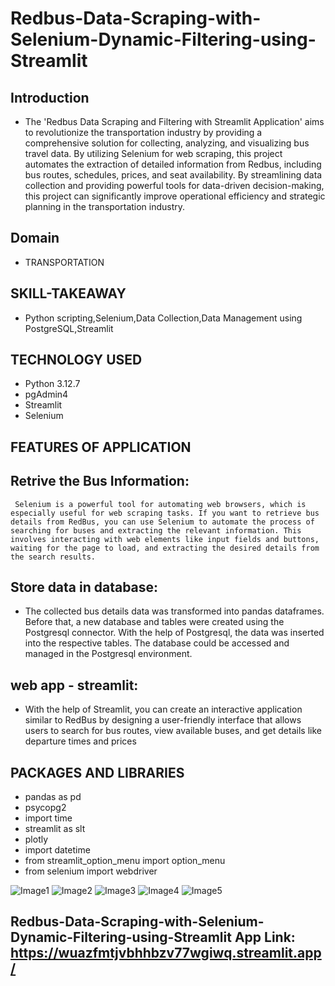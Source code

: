 # Redbus-Data-Scraping-with-Selenium-Dynamic-Filtering-using-Streamlit
## Introduction
* The 'Redbus Data Scraping and Filtering with Streamlit Application' aims to revolutionize the transportation industry by providing a comprehensive solution for collecting, analyzing, and visualizing bus travel data. By utilizing Selenium for web scraping, this project automates the extraction of detailed information from Redbus, including bus routes, schedules, prices, and seat availability. By streamlining data collection and providing powerful tools for data-driven decision-making, this project can significantly improve operational efficiency and strategic planning in the transportation industry.

## Domain 
* TRANSPORTATION

## SKILL-TAKEAWAY
* Python scripting,Selenium,Data Collection,Data Management using PostgreSQL,Streamlit
  
## TECHNOLOGY USED
* Python 3.12.7
* pgAdmin4
* Streamlit
* Selenium

## FEATURES OF APPLICATION

## Retrive the Bus Information:
     Selenium is a powerful tool for automating web browsers, which is especially useful for web scraping tasks. If you want to retrieve bus details from RedBus, you can use Selenium to automate the process of searching for buses and extracting the relevant information. This involves interacting with web elements like input fields and buttons, waiting for the page to load, and extracting the desired details from the search results.

 ## Store data in database:
   * The collected bus details data was transformed into pandas dataframes. Before that, a new database and tables were created using the Postgresql connector. With the help of Postgresql, the data was inserted into the respective tables. The database could be accessed and managed in the Postgresql environment.

## web app - streamlit:
   * With the help of Streamlit, you can create an interactive application similar to RedBus by designing a user-friendly interface that allows users to search for bus routes, view available buses, and get details like departure times and prices

## PACKAGES AND LIBRARIES
* pandas as pd
* psycopg2
* import time
* streamlit as slt
* plotly
* import datetime
* from streamlit_option_menu import option_menu
* from selenium import webdriver

![Image1](https://github.com/user-attachments/assets/f79db796-55b2-48ba-968b-3b44379aaf3d)
![Image2](https://github.com/user-attachments/assets/e4abb6f3-ee87-4774-bd1c-002d911bfa9c)
![Image3](https://github.com/user-attachments/assets/6e906380-27ca-4823-8a11-e944431742d1)
![Image4](https://github.com/user-attachments/assets/7d71d8b1-8a28-427e-9f3b-b03ceeaf14df)
![Image5](https://github.com/user-attachments/assets/2dae58e6-6bbe-4734-bd6b-171dae4392b8)

## Redbus-Data-Scraping-with-Selenium-Dynamic-Filtering-using-Streamlit App Link: https://wuazfmtjvbhhbzv77wgiwq.streamlit.app/




